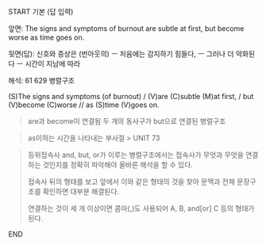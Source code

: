 START
기본 (답 입력)

앞면:
The signs and symptoms of burnout are subtle at first, but become worse as time goes on.


뒷면(답):
신호와 증상은 (번아웃의) ㅡ 처음에는 감지하기 힘들다, ㅡ 그러나 더 악화된다 ㅡ 시간이 지남에 따라


해석:
61 629 병렬구조

(S)The signs and symptoms (of burnout) / (V)are (C)subtle (M)at first, / but (V)become (C)worse // as (S)time (V)goes on.

> are과 become이 연결됨
> 두 개의 동사구가 but으로 연결된 병렬구조

> as이하는 시간을 나타내는 부사절 > UNIT 73

> 등위접속사 and, but, or가 이루는 병렬구조에서는 접속사가 무엇과 무엇을 연결하는 것인지를 정확히 파악해야 올바른 해석을 할 수 있다.
> 
> 접속사 뒤의 형태를 보고 앞에서 이와 같은 형태의 것을 찾아 문맥과 전체 문장구조를 확인하면 대부분 해결된다.
> 
> 연결하는 것이 세 개 이상이면 콤마(,)도 사용되어 A, B, and[or] C 등의 형태가 된다.
<!--ID: 1695462609016-->
END
